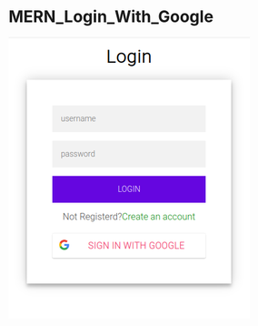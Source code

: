 # MERN_Login_With_Google
![img](https://github.com/abhishekmaurya149/MERN_Login_With_Google/blob/main/login%20page.png)

